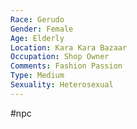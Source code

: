 ```yaml
---
Race: Gerudo
Gender: Female
Age: Elderly
Location: Kara Kara Bazaar
Occupation: Shop Owner
Comments: Fashion Passion
Type: Medium
Sexuality: Heterosexual
---
```

 #npc 

